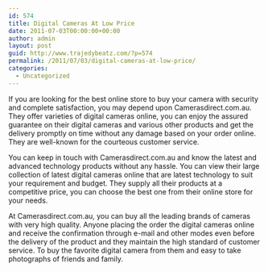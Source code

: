 ```yaml
---
id: 574
title: Digital Cameras At Low Price
date: 2011-07-03T00:00:00+00:00
author: admin
layout: post
guid: http://www.trajedybeatz.com/?p=574
permalink: /2011/07/03/digital-cameras-at-low-price/
categories:
  - Uncategorized
---
```

If you are looking for the best online store to buy your camera with security and complete satisfaction, you may depend upon Camerasdirect.com.au. They offer varieties of digital cameras online, you can enjoy the assured guarantee on their digital cameras and various other products and get the delivery promptly on time without any damage based on your order online. They are well-known for the courteous customer service.

You can keep in touch with Camerasdirect.com.au and know the latest and advanced technology products without any hassle. You can view their large collection of latest digital cameras online that are latest technology to suit your requirement and budget. They supply all their products at a competitive price, you can choose the best one from their online store for your needs.

At Camerasdirect.com.au, you can buy all the leading brands of cameras with very high quality. Anyone placing the order the digital cameras online and receive the confirmation through e-mail and other modes even before the delivery of the product and they maintain the high standard of customer service. To buy the favorite digital camera from them and easy to take photographs of friends and family.